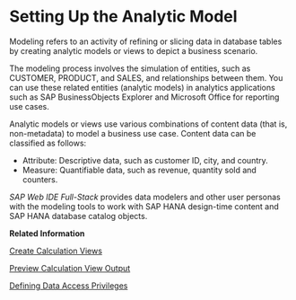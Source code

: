<!-- loio81b89eaa8f834f999ddfe7131392b394 -->

# Setting Up the Analytic Model

Modeling refers to an activity of refining or slicing data in database tables by creating analytic models or views to depict a business scenario.

The modeling process involves the simulation of entities, such as CUSTOMER, PRODUCT, and SALES, and relationships between them. You can use these related entities \(analytic models\) in analytics applications such as SAP BusinessObjects Explorer and Microsoft Office for reporting use cases.

Analytic models or views use various combinations of content data \(that is, non-metadata\) to model a business use case. Content data can be classified as follows:

-   Attribute: Descriptive data, such as customer ID, city, and country.
-   Measure: Quantifiable data, such as revenue, quantity sold and counters.

*SAP Web IDE Full-Stack* provides data modelers and other user personas with the modeling tools to work with SAP HANA design-time content and SAP HANA database catalog objects.

**Related Information**  


[Create Calculation Views](create-calculation-views-5aeb56c.md "Use a graphical editor to create calculation views that depict complex business scenarios.")

[Preview Calculation View Output](preview-calculation-view-output-903eff8.md "After you have modeled a calculation view, you can deploy it and preview its output.")

[Defining Data Access Privileges](defining-data-access-privileges-acd7703.md "Use the analytic privilege editor in SAP Web IDE Full-Stack to create analytic privileges.")

